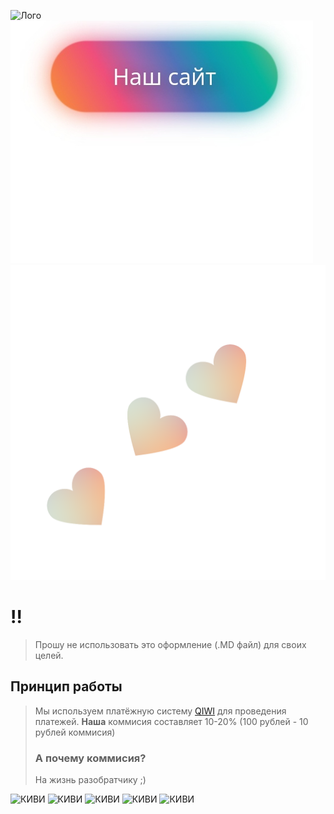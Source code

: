 ![Лого](https://cdn.glitch.me/8685b903-90ff-4ff9-bf0c-7a995b173fee%2FF4677E91-21D8-4883-B324-1CCAB4DF5D20.png?v=1634052098051)
[![Сайт](https://github.com/AstraMarket/astraapi/blob/2ee42734b20619570c66bfb65a50b34fd47f3469/IMG_20211016_110201.jpg)](https://astraroblox.xyz/?from=github) 
![Сердечки](https://github.com/AstraMarket/AboutUs/blob/a0d7bca8b2e7f9de94babe4f8dc8a5a001755dac/%D0%9D%D0%BE%D0%B2%D1%8B%D0%B9%20%D0%BF%D1%80%D0%BE%D0%B5%D0%BA%D1%82%2040%20%5B7F652E3%5D.png)
# !!
> Прошу не использовать это оформление (.MD файл) для своих целей.
## Принцип работы
> Мы используем платёжную систему [QIWI](https://qiwi.com) для проведения платежей. **Наша** коммисия составляет 10-20% (100 рублей - 10 рублей коммисия)
> ### А почему коммисия?
> На жизнь разобратчику ;)
>
![КИВИ](https://static.qiwi.com/img/qiwi_com/footer/security/pci.svg) 
![КИВИ](https://static.qiwi.com/img/qiwi_com/footer/security/pci.svg) 
![КИВИ](https://static.qiwi.com/img/qiwi_com/footer/security/pci.svg) 
![КИВИ](https://static.qiwi.com/img/qiwi_com/footer/security/pci.svg) 
![КИВИ](https://static.qiwi.com/img/qiwi_com/footer/security/pci.svg) 
